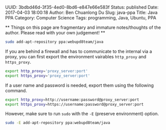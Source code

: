 UUID: 3bdbd46d-3f35-4ed0-8bd6-e847e66e583f
Status: published
Date: 2017-04-03 18:00:18
Author: Ben Chuanlong Du
Slug: java-ppa
Title: Java PPA
Category: Computer Science
Tags: programming, Java, Ubuntu, PPA

**
Things on this page are
fragmentary and immature notes/thoughts of the author.
Please read with your own judgement!
**

```bash
sudo add-apt-repository ppa:webupd8team/java
```
If you are behind a firewall and has to communicate to the internal via a proxy,
you can first export the environment vairables `http_proxy` and `https_proxy`.
```bash
export http_proxy='proxy_server:port'
export https_proxy='proxy_server:port'
```
If a user name and password is needed, 
export them using the following command.
```bash
export http_proxy=http://username:password@proxy_server:port
export https_proxy=https://username:password@proxy_server:port
```
However, make sure to run `sudo` with the `-E` (preserve environment) option.
```bash
sudo -E add-apt-repository ppa:webupd8team/java
```
